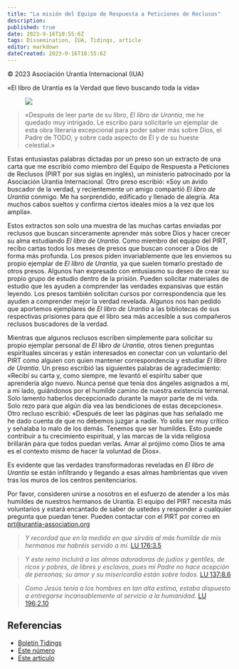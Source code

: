 ```yaml
---
title: "La misión del Equipo de Respuesta a Peticiones de Reclusos"
description: 
published: true
date: 2023-9-16T10:55:6Z
tags: Dissemination, IUA, Tidings, article
editor: markdown
dateCreated: 2023-9-16T10:55:6Z
---
```


<p class="v-card v-sheet theme--light grey lighten-3 px-2">© 2023 Asociación Urantia Internacional (IUA)</p>

«El libro de Urantia es la Verdad que llevo buscando toda la vida»

<figure id="Figure_1" class="image urantiapedia">
<img src="/image/article/IUA_Tidings/PIRT-LOGO-TIDINGS-HEADER.jpg">
</figure>

> «Después de leer parte de su libro, _El libro de Urantia_, me he quedado muy intrigado. Le escribo para solicitarle un ejemplar de esta obra literaria excepcional para poder saber más sobre Dios, el Padre de TODO, y sobre cada aspecto de Él y de su hueste celestial.»  

Estas entusiastas palabras dictadas por un preso son un extracto de una carta que me escribió como miembro del Equipo de Respuesta a Peticiones de Reclusos (PIRT por sus siglas en inglés), un ministerio patrocinado por la Asociación Urantia Internacional. Otro preso escribió: «Soy un ávido buscador de la verdad, y recientemente un amigo compartió _El libro de Urantia_ conmigo. Me ha sorprendido, edificado y llenado de alegría. Ata muchos cabos sueltos y confirma ciertos ideales míos a la vez que los amplía».  

Estos extractos son solo una muestra de las muchas cartas enviadas por reclusos que buscan sinceramente aprender más sobre Dios y hacer crecer su alma estudiando _El libro de Urantia_. Como miembro del equipo del PIRT, recibo cartas todos los meses de presos que buscan conocer a Dios de forma más profunda. Los presos piden invariablemente que les enviemos su propio ejemplar de _El libro de Urantia_, ya que suelen tomarlo prestado de otros presos. Algunos han expresado con entusiasmo su deseo de crear su propio grupo de estudio dentro de la prisión. Pueden solicitar materiales de estudio que les ayuden a comprender las verdades expansivas que están leyendo. Los presos también solicitan cursos por correspondencia que les ayuden a comprender mejor la verdad revelada. Algunos nos han pedido que aportemos ejemplares de _El libro de Urantia_ a las bibliotecas de sus respectivas prisiones para que el libro sea más accesible a sus compañeros reclusos buscadores de la verdad.  

Mientras que algunos reclusos escriben simplemente para solicitar su propio ejemplar personal de _El libro de Urantia_, otros tienen preguntas espirituales sinceras y están interesados en conectar con un voluntario del PIRT como alguien con quien mantener correspondencia y estudiar _El libro de Urantia_. Un preso escribió las siguientes palabras de agradecimiento: «Recibí su carta y, como siempre, me levantó el espíritu saber que aprendería algo nuevo. Nunca pensé que tenía dos ángeles asignados a mí, a mi lado, guiándonos por el humilde camino de nuestra existencia terrenal. Solo lamento haberlos decepcionado durante la mayor parte de mi vida. Solo rezo para que algún día vea las bendiciones de estas decepciones». Otro recluso escribió: «Después de leer las páginas que has señalado me he dado cuenta de que no debemos juzgar a nadie. Yo solía ser muy crítico y señalaba lo malo de los demás. Tenemos que ser humildes. Esto puede contribuir a tu crecimiento espiritual, y las marcas de la vida religiosa brillarán para que todos puedan verlas. Amar al prójimo como Dios te ama es el contexto mismo de hacer la voluntad de Dios».

Es evidente que las verdades transformadoras reveladas en _El libro de Urantia_ se están infiltrando y llegando a esas almas hambrientas que viven tras los muros de los centros penitenciarios. 

Por favor, consideren unirse a nosotros en el esfuerzo de atender a los más humildes de nuestros hermanos de Urantia. El equipo del PIRT necesita más voluntarios y estará encantado de saber de ustedes y responder a cualquier pregunta que puedan tener. Pueden contactar con el PIRT por correo en prt@urantia-association.org 

> _Y recordad que en la medida en que sirváis al más humilde de mis hermanos me habréis servido a mí._ [LU 176:3.5](/es/The_Urantia_Book/176#p3_5)

> _Y este reino incluirá a las almas adoradoras de judíos y gentiles, de ricos y pobres, de libres y esclavos, pues mi Padre no hace acepción de personas; su amor y su misericordia están sobre todos._ [LU 137:8.6](/es/The_Urantia_Book/137#p8_6)

> _Como Jesús tenía a los hombres en tan alta estima, estaba dispuesto a entregarse incansablemente al servicio a la humanidad._  [LU 196:2.10](/es/The_Urantia_Book/196#p2_10)

## Referencias

- [Boletín Tidings](https://urantia-association.org/newsletter/ncategory/tidings-es/?lang=es)
- [Este número](https://urantia-association.org/newsletter/tidings-diciembre-2023/?lang=es)
- [Este artículo](https://urantia-association.org/la-mision-del-equipo-de-respuesta-a-peticiones-de-reclusos/?lang=es)